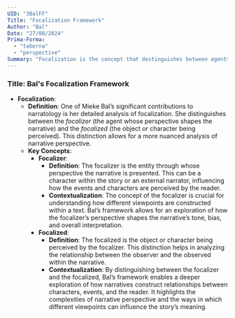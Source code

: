 ```yaml
---
UID: "3BalFF"
Title: "Focalization Framework"
Author: "Bal"
Date: "27/08/2024"
Prima-Forma:
  - "taberna"
  - "perspective"
Summary: "Focalization is the concept that destinguishes between agents who manipulate narrative and agents who are manipulated and participate in the narrative: focalizer and focalized."
---
```


### Title: **Bal's Focalization Framework**

- **Focalization**:
  - **Definition**: One of Mieke Bal’s significant contributions to narratology is her detailed analysis of focalization. She distinguishes between the *focalizer* (the agent whose perspective shapes the narrative) and the *focalized* (the object or character being perceived). This distinction allows for a more nuanced analysis of narrative perspective.
  - **Key Concepts**:
    - **Focalizer**:
      - **Definition**: The focalizer is the entity through whose perspective the narrative is presented. This can be a character within the story or an external narrator, influencing how the events and characters are perceived by the reader.
      - **Contextualization**: The concept of the focalizer is crucial for understanding how different viewpoints are constructed within a text. Bal’s framework allows for an exploration of how the focalizer’s perspective shapes the narrative’s tone, bias, and overall interpretation.
    - **Focalized**:
      - **Definition**: The focalized is the object or character being perceived by the focalizer. This distinction helps in analyzing the relationship between the observer and the observed within the narrative.
      - **Contextualization**: By distinguishing between the focalizer and the focalized, Bal’s framework enables a deeper exploration of how narratives construct relationships between characters, events, and the reader. It highlights the complexities of narrative perspective and the ways in which different viewpoints can influence the story’s meaning.